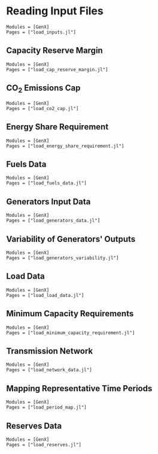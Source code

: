 # Reading Input Files
```@autodocs
Modules = [GenX]
Pages = ["load_inputs.jl"]
```
## Capacity Reserve Margin
```@autodocs
Modules = [GenX]
Pages = ["load_cap_reserve_margin.jl"]
```

## CO$_2$ Emissions Cap
```@autodocs
Modules = [GenX]
Pages = ["load_co2_cap.jl"]
```

## Energy Share Requirement
```@autodocs
Modules = [GenX]
Pages = ["load_energy_share_requirement.jl"]
```

## Fuels Data
```@autodocs
Modules = [GenX]
Pages = ["load_fuels_data.jl"]
```

## Generators Input Data
```@autodocs
Modules = [GenX]
Pages = ["load_generators_data.jl"]
```

## Variability of Generators' Outputs
```@autodocs
Modules = [GenX]
Pages = ["load_generators_variability.jl"]
```

## Load Data
```@autodocs
Modules = [GenX]
Pages = ["load_load_data.jl"]
```

## Minimum Capacity Requirements
```@autodocs
Modules = [GenX]
Pages = ["load_minimum_capacity_requirement.jl"]
```

## Transmission Network
```@autodocs
Modules = [GenX]
Pages = ["load_network_data.jl"]
```

## Mapping Representative Time Periods
```@autodocs
Modules = [GenX]
Pages = ["load_period_map.jl"]
```

## Reserves Data
```@autodocs
Modules = [GenX]
Pages = ["load_reserves.jl"]
```
